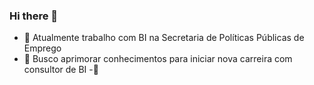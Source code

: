 ### Hi there 👋

- 🔭 Atualmente trabalho com BI na Secretaria de Políticas Públicas de Emprego
- 🌱 Busco aprimorar conhecimentos para iniciar nova carreira com consultor de BI
-:muscle:

<!--
**ricardofelippe/ricardofelippe** is a ✨ _special_ ✨ repository because its `README.md` (this file) appears on your GitHub profile.

Here are some ideas to get you started:

- 👯 I’m looking to collaborate on ...
- 🤔 I’m looking for help with ...
- 💬 Ask me about ...
- 📫 How to reach me: ...
- 😄 Pronouns: ...
- ⚡ Fun fact: ...
-->

